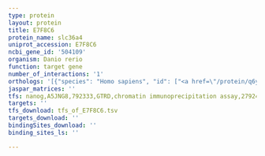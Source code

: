 ```yaml
---
type: protein
layout: protein
title: E7F8C6
protein_name: slc36a4
uniprot_accession: E7F8C6
ncbi_gene_id: '504109'
organism: Danio rerio
function: target gene
number_of_interactions: '1'
orthologs: '[{"species": "Homo sapiens", "id": ["<a href=\"/protein/q6ybv0\">Q6YBV0</a>"]}, {"species": "Mus musculus", "id": ["<a href=\"/protein/a0a0r4j0q3\">A0A0R4J0Q3</a>"]}, {"species": "Rattus norvegicus", "id": ["<a href=\"/protein/d3zmh7\">D3ZMH7</a>"]}, {"species": "Caenorhabditis elegans", "id": ["<a href=\"/protein/g4sqy7\">G4SQY7</a>"]}, {"species": "Saccharomyces cerevisiae", "id": ["<a href=\"/protein/p36062\">P36062</a>"]}]'
jaspar_matrices: ''
tfs: nanog,A5JNG8,792333,GTRD,chromatin immunoprecipitation assay,27924024%5Buid%5D,No
targets: ''
tfs_download: tfs_of_E7F8C6.tsv
targets_download: ''
bindingSites_download: ''
binding_sites_ls: ''

---
```

